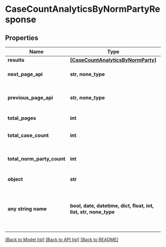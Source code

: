 # CaseCountAnalyticsByNormPartyResponse


## Properties
Name | Type | Description | Notes
------------ | ------------- | ------------- | -------------
**results** | [**[CaseCountAnalyticsByNormParty]**](CaseCountAnalyticsByNormParty.md) |  | 
**next_page_api** | **str, none_type** | Next page of results if applicable. | 
**previous_page_api** | **str, none_type** | Link to previous page of results. | 
**total_pages** | **int** | Total no. of pages. | 
**total_case_count** | **int** | Total no. of Cases for this criteria. | 
**total_norm_party_count** | **int** | Total no. of NormParty for this criteria. | 
**object** | **str** |  | defaults to "CaseCountAnalyticsByNormPartyResponse"
**any string name** | **bool, date, datetime, dict, float, int, list, str, none_type** | any string name can be used but the value must be the correct type | [optional]

[[Back to Model list]](../README.md#documentation-for-models) [[Back to API list]](../README.md#documentation-for-api-endpoints) [[Back to README]](../README.md)


